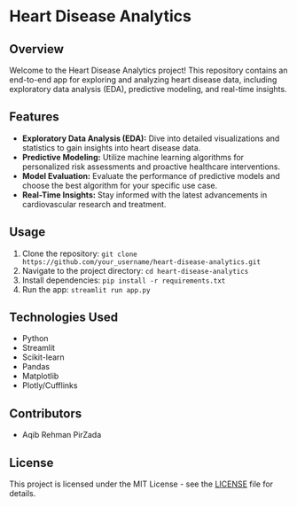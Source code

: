 # Heart Disease Analytics

## Overview
Welcome to the Heart Disease Analytics project! This repository contains an end-to-end app for exploring and analyzing heart disease data, including exploratory data analysis (EDA), predictive modeling, and real-time insights. 

## Features
- **Exploratory Data Analysis (EDA):** Dive into detailed visualizations and statistics to gain insights into heart disease data.
- **Predictive Modeling:** Utilize machine learning algorithms for personalized risk assessments and proactive healthcare interventions.
- **Model Evaluation:** Evaluate the performance of predictive models and choose the best algorithm for your specific use case.
- **Real-Time Insights:** Stay informed with the latest advancements in cardiovascular research and treatment.

## Usage
1. Clone the repository: `git clone https://github.com/your_username/heart-disease-analytics.git`
2. Navigate to the project directory: `cd heart-disease-analytics`
3. Install dependencies: `pip install -r requirements.txt`
4. Run the app: `streamlit run app.py`

## Technologies Used
- Python
- Streamlit
- Scikit-learn
- Pandas
- Matplotlib
- Plotly/Cufflinks

## Contributors
- Aqib Rehman PirZada

## License
This project is licensed under the MIT License - see the [LICENSE](LICENSE) file for details.
